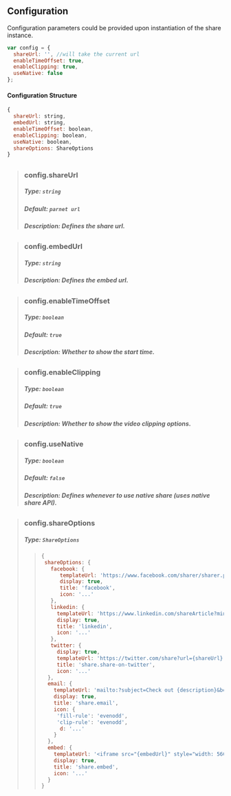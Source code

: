 ## Configuration

Configuration parameters could be provided upon instantiation of the share instance.

```js
var config = {
  shareUrl: '', //will take the current url
  enableTimeOffset: true,
  enableClipping: true,
  useNative: false
};
```

#### Configuration Structure

```js
{
  shareUrl: string,
  embedUrl: string,
  enableTimeOffset: boolean,
  enableClipping: boolean,
  useNative: boolean,
  shareOptions: ShareOptions
}
```

##

> ### config.shareUrl
>
> ##### Type: `string`
>
> ##### Default: `parnet url`
>
> ##### Description: Defines the share url.

##

> ### config.embedUrl
>
> ##### Type: `string`
>
> ##### Description: Defines the embed url.

##
> ### config.enableTimeOffset
>
> ##### Type: `boolean`
>
> ##### Default: `true`
>
> ##### Description: Whether to show the start time.

##

##
> ### config.enableClipping
>
> ##### Type: `boolean`
>
> ##### Default: `true`
>
> ##### Description: Whether to show the video clipping options.

##

> ### config.useNative
>
> ##### Type: `boolean`
>
> ##### Default: `false`
>
> ##### Description: Defines whenever to use native share (uses native share API).

##

> ### config.shareOptions
>
> ##### Type: `ShareOptions`
>
> > ```js
> > {
> >  shareOptions: {
> >    facebook: {
> >       templateUrl: 'https://www.facebook.com/sharer/sharer.php?u={shareUrl}',
> >       display: true,
> >       title: 'facebook',
> >       icon: '...'
> >    },
> >    linkedin: {
> >      templateUrl: 'https://www.linkedin.com/shareArticle?mini=true&url={shareUrl}',
> >      display: true,
> >      title: 'linkedin',
> >      icon: '...'
> >    },
> >    twitter: {
> >      display: true,
> >      templateUrl: 'https://twitter.com/share?url={shareUrl}',
> >      title: 'share.share-on-twitter',
> >      icon: '...'
> >   },
> >   email: {
> >     templateUrl: 'mailto:?subject=Check out {description}&body=Check out {description} - {shareUrl}',
> >     display: true,
> >     title: 'share.email',
> >     icon: {
> >      'fill-rule': 'evenodd',
> >      'clip-rule': 'evenodd',
> >       d: '...'
> >     }
> >   },
> >   embed: {
> >     templateUrl: '<iframe src="{embedUrl}" style="width: 560px;height: 395px" allowfullscreen webkitallowfullscreen mozAllowFullScreen frameborder="0" allow="accelerometer *; autoplay *; encrypted-media *; gyroscope *; picture-in-picture *"/>',
> >     display: true,
> >     title: 'share.embed',
> >     icon: '...'
> >   }
> > }
> > ```
